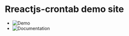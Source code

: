 # Rreactjs-crontab demo site

- ![Demo](https://raw.githubusercontent.com/shawnscoding/reactjs-crontab/HEAD/assets/cronGuide.png)
- ![Documentation](https://www.npmjs.com/package/reactjs-crontab)
